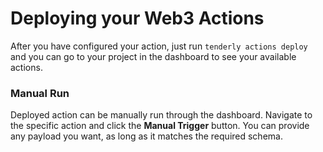 # Deploying your Web3 Actions

After you have configured your action, just run `tenderly actions deploy` and you can go to your project in the dashboard to see your available actions.

### Manual Run

Deployed action can be manually run through the dashboard. Navigate to the specific action and click the **Manual Trigger** button. You can provide any payload you want, as long as it matches the required schema.
